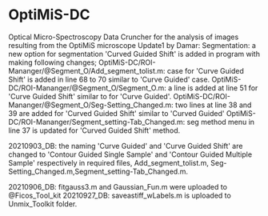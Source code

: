 # OptiMiS-DC
Optical Micro-Spectroscopy Data Cruncher for the analysis of images resulting from the OptiMiS microscope
Update1 by Damar: Segmentation: a new option for segmentation 'Curved Guided Shift' is added in program with making following changes;
OptiMiS-DC/ROI-Mananger/@Segment_O/Add_segment_tolist.m: case for 'Curve Guided Shift' is added in line 68 to 70 similar to 'Curve Guided' case.
OptiMiS-DC/ROI-Mananger/@Segment_O/Segment_O.m: a line is added at line 51 for 'Curve Guided Shift' similar to for 'Curve Guided'.
OptiMiS-DC/ROI-Mananger/@Segment_O/Seg-Setting_Changed.m: two lines at line 38 and 39 are added for 'Curved Guided Shift' similar to 'Curved Guided'
OptiMiS-DC/ROI-Mananger/Segment_setting-Tab_Changed.m: seg method menu in line 37 is updated for 'Curved Guided Shift' method.

20210903_DB: the naming 'Curve Guided' and 'Curve Guided Shift' are changed to 'Contour Guided Single Sample' and 'Contour Guided Multiple Sample' respectively
in required files, Add_segment_tolist.m, Seg-Setting_Changed.m,Segment_setting-Tab_Changed.m.

20210906_DB: fitgauss3.m and Gaussian_Fun.m were uploaded to @Ficos_Tool_kit
20210927_DB: saveastiff_wLabels.m is uploaded to Unmix_Toolkit folder.

